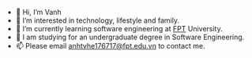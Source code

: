 - 👋 Hi, I’m Vanh
- 👀 I’m interested in technology, lifestyle and family. 
- 🌱 I’m currently learning software engineering at [FPT](https://fpt.com.vn/vi) University.
- 💞️ I am studying for an undergraduate degree in Software Engineering.
- 📫 Please email anhtvhe176717@fpt.edu.vn to contact me.

<!---
anhtvhe176717/anhtvhe176717 is a ✨ special ✨ repository because its `README.md` (this file) appears on your GitHub profile.
You can click the Preview link to take a look at your changes.
--->
